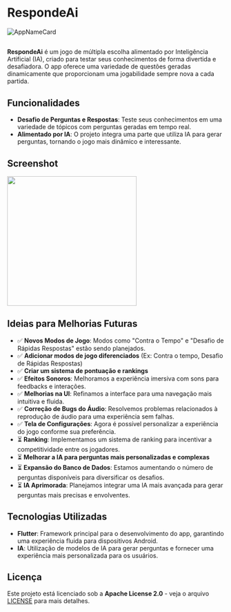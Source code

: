 # RespondeAi

![AppNameCard](https://github.com/user-attachments/assets/ae7717f4-250f-4ff2-8215-4dee8bc82565)

##

**RespondeAi** é um jogo de múltipla escolha alimentado por Inteligência Artificial (IA), criado para testar seus conhecimentos de forma divertida e desafiadora. O app oferece uma variedade de questões geradas dinamicamente que proporcionam uma jogabilidade sempre nova a cada partida.

## Funcionalidades

- **Desafio de Perguntas e Respostas**: Teste seus conhecimentos em uma variedade de tópicos com perguntas geradas em tempo real.
- **Alimentado por IA**: O projeto integra uma parte que utiliza IA para gerar perguntas, tornando o jogo mais dinâmico e interessante.

## Screenshot

<img src="https://github.com/user-attachments/assets/7c285bc0-d6bb-4a2c-90ac-c41eae2e8a87" width="300">

## Ideias para Melhorias Futuras

- ✅ **Novos Modos de Jogo**: Modos como "Contra o Tempo" e "Desafio de Rápidas Respostas" estão sendo planejados.
- ✅ **Adicionar modos de jogo diferenciados** (Ex: Contra o tempo, Desafio de Rápidas Respostas)  
- ✅ **Criar um sistema de pontuação e rankings**  
- ✅ **Efeitos Sonoros**: Melhoramos a experiência imersiva com sons para feedbacks e interações.  
- ✅ **Melhorias na UI**: Refinamos a interface para uma navegação mais intuitiva e fluida.  
- ✅ **Correção de Bugs do Áudio**: Resolvemos problemas relacionados à reprodução de áudio para uma experiência sem falhas.  
- ✅ **Tela de Configurações**: Agora é possível personalizar a experiência do jogo conforme sua preferência.  
- ⏳ **Ranking**: Implementamos um sistema de ranking para incentivar a competitividade entre os jogadores.  
- ⏳ **Melhorar a IA para perguntas mais personalizadas e complexas**  
- ⏳ **Expansão do Banco de Dados**: Estamos aumentando o número de perguntas disponíveis para diversificar os desafios.  
- ⏳ **IA Aprimorada**: Planejamos integrar uma IA mais avançada para gerar perguntas mais precisas e envolventes.  

## Tecnologias Utilizadas

- **Flutter**: Framework principal para o desenvolvimento do app, garantindo uma experiência fluida para dispositivos Android.
- **IA**: Utilização de modelos de IA para gerar perguntas e fornecer uma experiência mais personalizada para os usuários.

## Licença

Este projeto está licenciado sob a **Apache License 2.0** - veja o arquivo [LICENSE](LICENSE) para mais detalhes.
